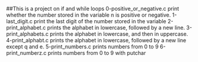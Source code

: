 ##This is a project on if and while loops
0-positive_or_negative.c print whether the number stored in the variable n is positive or negative.
1-last_digit.c print the last digit of the number stored in the variable
2-print_alphabet.c prints the alphabet in lowercase, followed by a new line.
3-print_alphabets.c prints the alphabet in lowercase, and then in uppercase.
4-print_alphabt.c prints the alphabet in lowercase, followed by a new line except q and e.
5-print_numbers.c prints numbers from 0 to 9
6-print_numberz.c prints numbers from 0 to 9 with putchar

